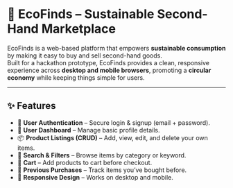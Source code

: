 # 🌱 EcoFinds – Sustainable Second-Hand Marketplace  

EcoFinds is a web-based platform that empowers **sustainable consumption** by making it easy to buy and sell second-hand goods.  
Built for a hackathon prototype, EcoFinds provides a clean, responsive experience across **desktop and mobile browsers**, promoting a **circular economy** while keeping things simple for users.  

---

## ✨ Features  

- 👤 **User Authentication** – Secure login & signup (email + password).  
- 🪪 **User Dashboard** – Manage basic profile details.  
- 📦 **Product Listings (CRUD)** – Add, view, edit, and delete your own items.  
- 🔎 **Search & Filters** – Browse items by category or keyword.  
- 🛒 **Cart** – Add products to cart before checkout.  
- 🧾 **Previous Purchases** – Track items you’ve bought before.  
- 📱 **Responsive Design** – Works on desktop and mobile.  
